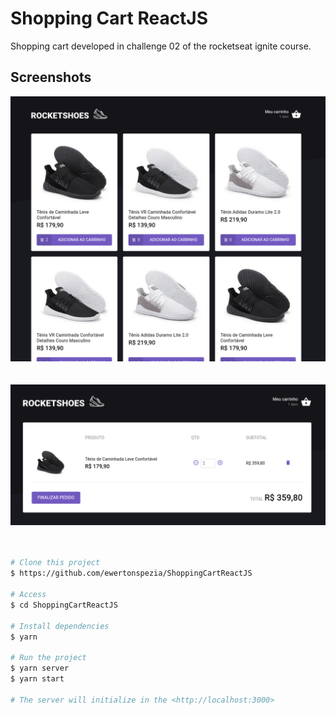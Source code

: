 # Shopping Cart ReactJS

Shopping cart developed in challenge 02 of the rocketseat ignite course.

## Screenshots

<div align="center" id="top"> 
  <img src="./src/assets/images/shopping-cart-1.png" alt="Shopping Cart 1" />
</div>
<br/>
<br/>
<div align="center" id="top"> 
  <img src="./src/assets/images/shopping-cart-2.png" alt="Shopping Cart 2" />
</div>
<br/>
<br/>

```bash
# Clone this project
$ https://github.com/ewertonspezia/ShoppingCartReactJS

# Access
$ cd ShoppingCartReactJS

# Install dependencies
$ yarn

# Run the project
$ yarn server
$ yarn start

# The server will initialize in the <http://localhost:3000>
```
